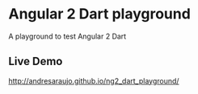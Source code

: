 # Angular 2 Dart playground

A playground to test Angular 2 Dart

## Live Demo
http://andresaraujo.github.io/ng2_dart_playground/
